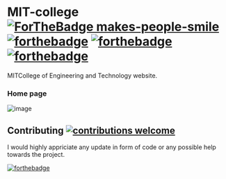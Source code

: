 # MIT-college [![ForTheBadge makes-people-smile](http://ForTheBadge.com/images/badges/makes-people-smile.svg)](https://GitHub.com/prashant333.com) [![forthebadge](https://forthebadge.com/images/badges/uses-html.svg)](https://forthebadge.com) [![forthebadge](https://forthebadge.com/images/badges/uses-css.svg)](https://forthebadge.com) [![forthebadge](https://forthebadge.com/images/badges/uses-js.svg)](https://forthebadge.com)


MITCollege of Engineering and Technology website.

### Home page
![image](image/home.png)

## Contributing [![contributions welcome](https://img.shields.io/badge/contributions-welcome-brightgreen.svg?style=flat)](https://github.com/dwyl/esta/issues)
I would highly appriciate any update in form of code or any possible help towards the project.

[![forthebadge](https://forthebadge.com/images/badges/built-with-love.svg)](https://forthebadge.com)
